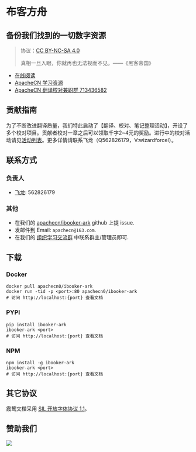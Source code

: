 <!--
    需要填充的占位符：
    
    README.md
    
        布客方舟：文档中文名
        {nameEn}：文档英文名
        {urlEn}：文档原始链接
        iark：域名前缀
        飞龙：负责人名称
        wizardforcel：负责人 Github 用户名
        562826179：负责人 QQ
        ibooker-ark：ApacheCN 的 Github 仓库名称
        ibooker-ark：DockerHub 仓库名称
        ibooker-ark：PYPI 包名称
        ibooker-ark：NPM 包名称
    
    CNAME
    
        iark：域名前缀

    index.html
    
        布客方舟：文档中文名
        #4051b5：显示颜色
        ibooker-ark：ApacheCN 的 Github 仓库名称

    asset/docsify-apachecn-footer.js
    
        ibooker-ark：ApacheCN 的 Github 仓库名称
-->

# 布客方舟

## 备份我们找到的一切数字资源

> 协议：[CC BY-NC-SA 4.0](http://creativecommons.org/licenses/by-nc-sa/4.0/)
> 
> 真相一旦入眼，你就再也无法视而不见。——《黑客帝国》

* [在线阅读](https://iark.apachecn.org)
* [ApacheCN 学习资源](http://docs.apachecn.org/)
* [ApacheCN 翻译校对兼职群 713436582](https://jq.qq.com/?_wv=1027&k=VSNtgpjb)

## 贡献指南

为了不断改进翻译质量，我们特此启动了【翻译、校对、笔记整理活动】，开设了多个校对项目。贡献者校对一章之后可以领取千字2\~4元的奖励。进行中的校对活动请见[活动列表](https://home.apachecn.org/#/docs/activity/docs-activity)。更多详情请联系飞龙（Q562826179，V:wizardforcel）。

## 联系方式

### 负责人

* [飞龙](https://github.com/wizardforcel): 562826179

### 其他

*   在我们的 [apachecn/ibooker-ark](https://github.com/apachecn/ibooker-ark) github 上提 issue.
*   发邮件到 Email: `apachecn@163.com`.
*   在我们的 [组织学习交流群](https://www.apachecn.org/#/docs/join) 中联系群主/管理员即可.

## 下载

### Docker

```
docker pull apachecn0/ibooker-ark
docker run -tid -p <port>:80 apachecn0/ibooker-ark
# 访问 http://localhost:{port} 查看文档
```

### PYPI

```
pip install ibooker-ark
ibooker-ark <port>
# 访问 http://localhost:{port} 查看文档
```

### NPM

```
npm install -g ibooker-ark
ibooker-ark <port>
# 访问 http://localhost:{port} 查看文档
```

## 其它协议

霞鹜文楷采用 [SIL 开放字体协议 1.1](https://github.com/lxgw/LxgwWenKai/blob/main/SIL_Open_Font_License_1.1.txt)。

## 赞助我们

![](http://data.apachecn.org/img/about/donate.jpg)
